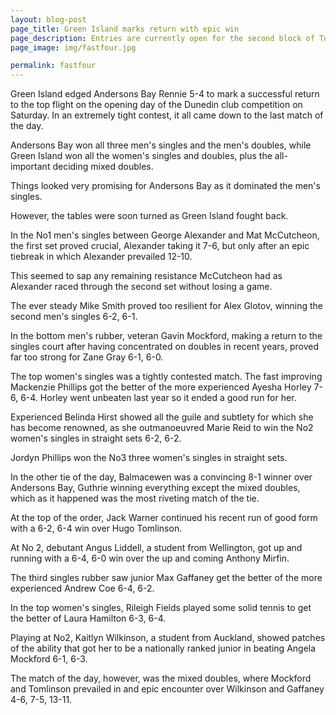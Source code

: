 ```yaml
---
layout: blog-post
page_title: Green Island marks return with epic win
page_description: Entries are currently open for the second block of Tuesday Night Business House League
page_image: img/fastfour.jpg

permalink: fastfour
---
```


Green Island edged Andersons Bay Rennie 5-4 to mark a successful return to the top flight on the opening day of the Dunedin club competition on Saturday.
In an extremely tight contest, it all came down to the last match of the day.

Andersons Bay won all three men's singles and the men's doubles, while Green Island won all the women's singles and doubles, plus the all-important deciding mixed doubles.

Things looked very promising for Andersons Bay as it dominated the men's singles.

However, the tables were soon turned as Green Island fought back.

In the No1 men's singles between George Alexander and Mat McCutcheon, the first set proved crucial, Alexander taking it 7-6, but only after an epic tiebreak in which Alexander prevailed 12-10.

This seemed to sap any remaining resistance McCutcheon had as Alexander raced through the second set without losing a game.

The ever steady Mike Smith proved too resilient for Alex Glotov, winning the second men's singles 6-2, 6-1.

In the bottom men's rubber, veteran Gavin Mockford, making a return to the singles court after having concentrated on doubles in recent years, proved far too strong for Zane Gray 6-1, 6-0.

The top women's singles was a tightly contested match. The fast improving Mackenzie Phillips got the better of the more experienced Ayesha Horley 7-6, 6-4. Horley went unbeaten last year so it ended a good run for her.

Experienced Belinda Hirst showed all the guile and subtlety for which she has become renowned, as she outmanoeuvred Marie Reid to win the No2 women's singles in straight sets 6-2, 6-2.

Jordyn Phillips won the No3 three women's singles in straight sets.

In the other tie of the day, Balmacewen was a convincing 8-1 winner over Andersons Bay, Guthrie winning everything except the mixed doubles, which as it happened was the most riveting match of the tie.

At the top of the order, Jack Warner continued his recent run of good form with a 6-2, 6-4 win over Hugo Tomlinson.

At No 2, debutant Angus Liddell, a student from Wellington, got up and running with a 6-4, 6-0 win over the up and coming Anthony Mirfin.

The third singles rubber saw junior Max Gaffaney get the better of the more experienced Andrew Coe 6-4, 6-2.

In the top women's singles, Rileigh Fields played some solid tennis to get the better of Laura Hamilton 6-3, 6-4.

Playing at No2, Kaitlyn Wilkinson, a student from Auckland, showed patches of the ability that got her to be a nationally ranked junior in beating Angela Mockford 6-1, 6-3.

The match of the day, however, was the mixed doubles, where Mockford and Tomlinson prevailed in and epic encounter over Wilkinson and Gaffaney 4-6, 7-5, 13-11.
